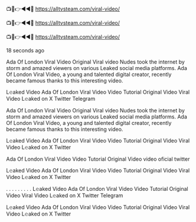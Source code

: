 
📺📱👉◄◄🔴  https://alltvsteam.com/viral-video/

📺📱👉◄◄🔴  https://alltvsteam.com/viral-video/

📺📱👉◄◄🔴  https://alltvsteam.com/viral-video/

18 seconds ago

Ada Of London Viral Video Original Viral video Nudes took the internet by storm and amazed viewers on various Leaked social media platforms. Ada Of London Viral Video, a young and talented digital creator, recently became famous thanks to this interesting video.

L𝚎aked Video Ada Of London Viral Video Video Tutorial Original Video Viral Video L𝚎aked on X Twitter Telegram

Ada Of London Viral Video Original Viral video Nudes took the internet by storm and amazed viewers on various Leaked social media platforms. Ada Of London Viral Video, a young and talented digital creator, recently became famous thanks to this interesting video.

L𝚎aked Video Ada Of London Viral Video Video Tutorial Original Video Viral Video L𝚎aked on X Twitter

Ada Of London Viral Video Video Tutorial Original Video video oficial twitter

L𝚎aked Video Ada Of London Viral Video Video Tutorial Original Video Viral Video L𝚎aked on X Twitter

. . . . . . . . . L𝚎aked Video Ada Of London Viral Video Video Tutorial Original Video Viral Video L𝚎aked on X Twitter Telegram

L𝚎aked Video Ada Of London Viral Video Video Tutorial Original Video Viral Video L𝚎aked on X Twitter

